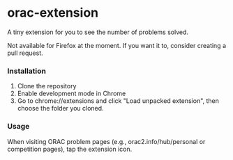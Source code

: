 # orac-extension

A tiny extension for you to see the number of problems solved.

Not available for Firefox at the moment. If you want it to, consider creating a pull request.

### Installation

1. Clone the repository
2. Enable development mode in Chrome
3. Go to chrome://extensions and click "Load unpacked extension", then choose the folder you cloned.

### Usage

When visiting ORAC problem pages (e.g., orac2.info/hub/personal or competition pages), tap the extension icon.
